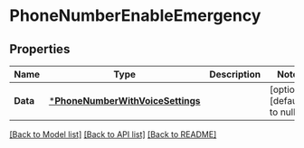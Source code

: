 # PhoneNumberEnableEmergency

## Properties
Name | Type | Description | Notes
------------ | ------------- | ------------- | -------------
**Data** | [***PhoneNumberWithVoiceSettings**](PhoneNumberWithVoiceSettings.md) |  | [optional] [default to null]

[[Back to Model list]](../README.md#documentation-for-models) [[Back to API list]](../README.md#documentation-for-api-endpoints) [[Back to README]](../README.md)

